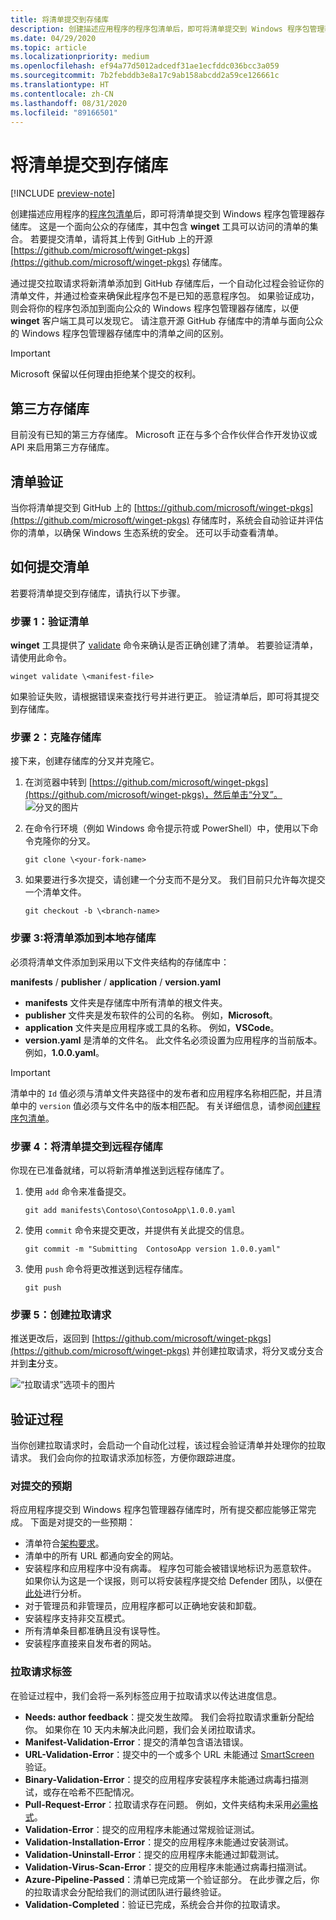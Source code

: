 ```yaml
---
title: 将清单提交到存储库
description: 创建描述应用程序的程序包清单后，即可将清单提交到 Windows 程序包管理器存储库。
ms.date: 04/29/2020
ms.topic: article
ms.localizationpriority: medium
ms.openlocfilehash: ef94a77d5012adcedf31ae1ecfddc036bcc3a059
ms.sourcegitcommit: 7b2febddb3e8a17c9ab158abcdd2a59ce126661c
ms.translationtype: HT
ms.contentlocale: zh-CN
ms.lasthandoff: 08/31/2020
ms.locfileid: "89166501"
---
```

# <a name="submit-your-manifest-to-the-repository"></a>将清单提交到存储库

[!INCLUDE [preview-note](../../includes/package-manager-preview.md)]

创建描述应用程序的[程序包清单](manifest.md)后，即可将清单提交到 Windows 程序包管理器存储库。 这是一个面向公众的存储库，其中包含 **winget** 工具可以访问的清单的集合。 若要提交清单，请将其上传到 GitHub 上的开源 [https://github.com/microsoft/winget-pkgs](https://github.com/microsoft/winget-pkgs) 存储库。

通过提交拉取请求将新清单添加到 GitHub 存储库后，一个自动化过程会验证你的清单文件，并通过检查来确保此程序包不是已知的恶意程序包。 如果验证成功，则会将你的程序包添加到面向公众的 Windows 程序包管理器存储库，以便 **winget** 客户端工具可以发现它。 请注意开源 GitHub 存储库中的清单与面向公众的 Windows 程序包管理器存储库中的清单之间的区别。

> [!IMPORTANT]
> Microsoft 保留以任何理由拒绝某个提交的权利。

## <a name="third-party-repositories"></a>第三方存储库

目前没有已知的第三方存储库。 Microsoft 正在与多个合作伙伴合作开发协议或 API 来启用第三方存储库。

## <a name="manifest-validation"></a>清单验证

当你将清单提交到 GitHub 上的 [https://github.com/microsoft/winget-pkgs](https://github.com/microsoft/winget-pkgs) 存储库时，系统会自动验证并评估你的清单，以确保 Windows 生态系统的安全。 还可以手动查看清单。

## <a name="how-to-submit-your-manifest"></a>如何提交清单

若要将清单提交到存储库，请执行以下步骤。

### <a name="step-1-validate-your-manifest"></a>步骤 1：验证清单

**winget** 工具提供了 [validate](..\winget\validate.md) 命令来确认是否正确创建了清单。 若要验证清单，请使用此命令。

```CMD
winget validate \<manifest-file>
```

如果验证失败，请根据错误来查找行号并进行更正。 验证清单后，即可将其提交到存储库。

### <a name="step-2-clone-the-repository"></a>步骤 2：克隆存储库

接下来，创建存储库的分叉并克隆它。

1. 在浏览器中转到 [https://github.com/microsoft/winget-pkgs](https://github.com/microsoft/winget-pkgs)，然后单击“分叉”。
    ![分叉的图片](images\fork.png)

2. 在命令行环境（例如 Windows 命令提示符或 PowerShell）中，使用以下命令克隆你的分叉。
    ```CMD
    git clone \<your-fork-name>
    ```

 3. 如果要进行多次提交，请创建一个分支而不是分叉。 我们目前只允许每次提交一个清单文件。
    ```CMD
    git checkout -b \<branch-name>
    ```

### <a name="step-3-add-your-manifest-to-the-local-repository"></a>步骤 3:将清单添加到本地存储库

必须将清单文件添加到采用以下文件夹结构的存储库中：

**manifests** / **publisher** / **application** / **version.yaml**

* **manifests** 文件夹是存储库中所有清单的根文件夹。
* **publisher** 文件夹是发布软件的公司的名称。 例如，**Microsoft**。
* **application** 文件夹是应用程序或工具的名称。 例如，**VSCode**。
* **version.yaml** 是清单的文件名。 此文件名必须设置为应用程序的当前版本。 例如，**1.0.0.yaml**。

>[!IMPORTANT]
> 清单中的 `Id` 值必须与清单文件夹路径中的发布者和应用程序名称相匹配，并且清单中的 `version` 值必须与文件名中的版本相匹配。 有关详细信息，请参阅[创建程序包清单](manifest.md#tips-and-best-practices)。

### <a name="step-4-submit-your-manifest-to-the-remote-repository"></a>步骤 4：将清单提交到远程存储库

你现在已准备就绪，可以将新清单推送到远程存储库了。

1. 使用 `add` 命令来准备提交。
    ```CMD
    git add manifests\Contoso\ContosoApp\1.0.0.yaml
    ```

2. 使用 `commit` 命令来提交更改，并提供有关此提交的信息。
    ```CMD
    git commit -m "Submitting  ContosoApp version 1.0.0.yaml"
    ```

3. 使用 `push` 命令将更改推送到远程存储库。
    ```CMD
    git push
    ```

### <a name="step-5-create-a-pull-request"></a>步骤 5：创建拉取请求

推送更改后，返回到 [https://github.com/microsoft/winget-pkgs](https://github.com/microsoft/winget-pkgs) 并创建拉取请求，将分叉或分支合并到**主**分支。

![“拉取请求”选项卡的图片](images\pull-request.png)

## <a name="validation-process"></a>验证过程

当你创建拉取请求时，会启动一个自动化过程，该过程会验证清单并处理你的拉取请求。 我们会向你的拉取请求添加标签，方便你跟踪进度。

### <a name="submission-expectations"></a>对提交的预期

将应用程序提交到 Windows 程序包管理器存储库时，所有提交都应能够正常完成。 下面是对提交的一些预期：

* 清单符合[架构要求](manifest.md#manifest-contents)。
* 清单中的所有 URL 都通向安全的网站。
* 安装程序和应用程序中没有病毒。 程序包可能会被错误地标识为恶意软件。 如果你认为这是一个误报，则可以将安装程序提交给 Defender 团队，以便在[此处](https://www.microsoft.com/wdsi/filesubmission)进行分析。
* 对于管理员和非管理员，应用程序都可以正确地安装和卸载。
* 安装程序支持非交互模式。
* 所有清单条目都准确且没有误导性。
* 安装程序直接来自发布者的网站。

### <a name="pull-request-labels"></a>拉取请求标签

在验证过程中，我们会将一系列标签应用于拉取请求以传达进度信息。

* **Needs: author feedback**：提交发生故障。 我们会将拉取请求重新分配给你。 如果你在 10 天内未解决此问题，我们会关闭拉取请求。
* **Manifest-Validation-Error**：提交的清单包含语法错误。
* **URL-Validation-Error**：提交中的一个或多个 URL 未能通过 [SmartScreen](/windows/security/threat-protection/microsoft-defender-smartscreen/microsoft-defender-smartscreen-overview) 验证。
* **Binary-Validation-Error**：提交的应用程序安装程序未能通过病毒扫描测试，或存在哈希不匹配情况。
* **Pull-Request-Error**：拉取请求存在问题。 例如，文件夹结构未采用[必需格式](#step-3-add-your-manifest-to-the-local-repository)。
* **Validation-Error**：提交的应用程序未能通过常规验证测试。
* **Validation-Installation-Error**：提交的应用程序未能通过安装测试。
* **Validation-Uninstall-Error**：提交的应用程序未能通过卸载测试。
* **Validation-Virus-Scan-Error**：提交的应用程序未能通过病毒扫描测试。
* **Azure-Pipeline-Passed**：清单已完成第一个验证部分。 在此步骤之后，你的拉取请求会分配给我们的测试团队进行最终验证。
* **Validation-Completed**：验证已完成，系统会合并你的拉取请求。